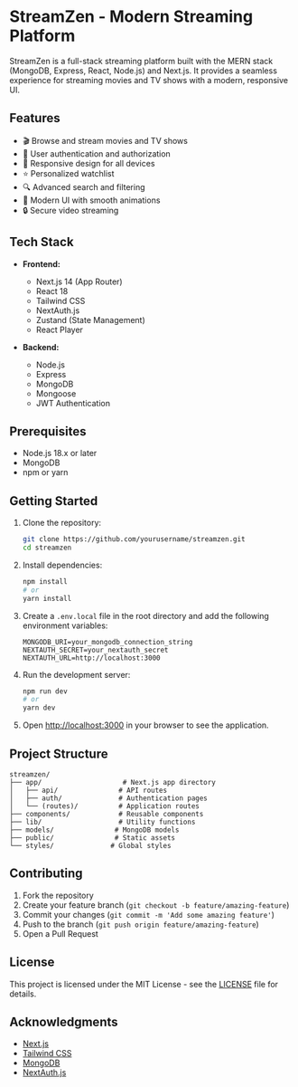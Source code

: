 # StreamZen - Modern Streaming Platform

StreamZen is a full-stack streaming platform built with the MERN stack (MongoDB, Express, React, Node.js) and Next.js. It provides a seamless experience for streaming movies and TV shows with a modern, responsive UI.

## Features

- 🎬 Browse and stream movies and TV shows
- 🔐 User authentication and authorization
- 📱 Responsive design for all devices
- ⭐ Personalized watchlist
- 🔍 Advanced search and filtering
- 🎨 Modern UI with smooth animations
- 🔒 Secure video streaming

## Tech Stack

- **Frontend:**
  - Next.js 14 (App Router)
  - React 18
  - Tailwind CSS
  - NextAuth.js
  - Zustand (State Management)
  - React Player

- **Backend:**
  - Node.js
  - Express
  - MongoDB
  - Mongoose
  - JWT Authentication

## Prerequisites

- Node.js 18.x or later
- MongoDB
- npm or yarn

## Getting Started

1. Clone the repository:
   ```bash
   git clone https://github.com/yourusername/streamzen.git
   cd streamzen
   ```

2. Install dependencies:
   ```bash
   npm install
   # or
   yarn install
   ```

3. Create a `.env.local` file in the root directory and add the following environment variables:
   ```
   MONGODB_URI=your_mongodb_connection_string
   NEXTAUTH_SECRET=your_nextauth_secret
   NEXTAUTH_URL=http://localhost:3000
   ```

4. Run the development server:
   ```bash
   npm run dev
   # or
   yarn dev
   ```

5. Open [http://localhost:3000](http://localhost:3000) in your browser to see the application.

## Project Structure

```
streamzen/
├── app/                    # Next.js app directory
│   ├── api/               # API routes
│   ├── auth/              # Authentication pages
│   └── (routes)/          # Application routes
├── components/            # Reusable components
├── lib/                   # Utility functions
├── models/               # MongoDB models
├── public/               # Static assets
└── styles/              # Global styles
```

## Contributing

1. Fork the repository
2. Create your feature branch (`git checkout -b feature/amazing-feature`)
3. Commit your changes (`git commit -m 'Add some amazing feature'`)
4. Push to the branch (`git push origin feature/amazing-feature`)
5. Open a Pull Request

## License

This project is licensed under the MIT License - see the [LICENSE](LICENSE) file for details.

## Acknowledgments

- [Next.js](https://nextjs.org/)
- [Tailwind CSS](https://tailwindcss.com/)
- [MongoDB](https://www.mongodb.com/)
- [NextAuth.js](https://next-auth.js.org/) 